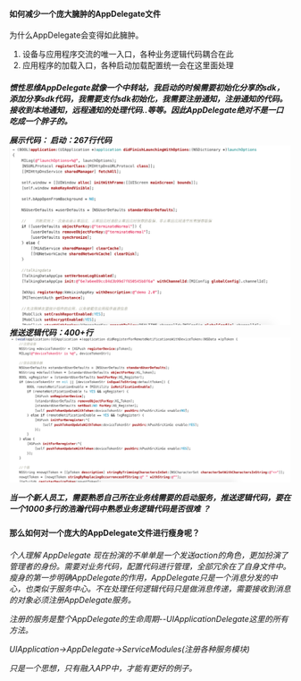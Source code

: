 #### 如何减少一个庞大臃肿的AppDelegate文件
为什么AppDelegate会变得如此臃肿。
<ol>
<li>设备与应用程序交流的唯一入口，各种业务逻辑代码耦合在此</li>
<li>应用程序的加载入口，各种启动加载配置统一会在这里面处理</li>
</ol>

<h5>
惯性思维AppDelegate就像一个中转站，我启动的时候需要初始化分享的sdk，添加分享sdk代码，我需要支付sdk初始化，我需要注册通知，注册通知的代码。接收到本地通知，远程通知的处理代码..等等。因此AppDelegate绝对不是一口吃成一个胖子的。

展示代码：
启动：267行代码
![icon](image-01.png)
推送逻辑代码：400+行
![icon](image-02.png)

当一个新人员工，需要熟悉自己所在业务线需要的启动服务，推送逻辑代码，要在一个1000多行的浩瀚代码中熟悉业务逻辑代码是否很难 ？

<h4>那么如何对一个庞大的AppDelegate文件进行瘦身呢？

<h6>个人理解 AppDelegate 现在扮演的不单单是一个发送action的角色，更加扮演了管理者的身份。需要对业务代码，配置代码进行管理，全部冗余在了自身文件中。瘦身的第一步明确AppDelegate的作用，AppDelegate只是一个消息分发的中心，也类似于服务中心。不在处理任何逻辑代码只是做消息传递，需要接收到消息的对象必须注册AppDelegate服务。

注册的服务是整个AppDelegate的生命周期--UIApplicationDelegate这里的所有方法。

UIApplication->AppDelegate->ServiceModules(注册各种服务模块)

只是一个思想，只有融入APP中，才能有更好的例子。




